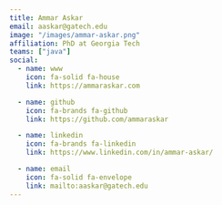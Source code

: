 ```yaml
---
title: Ammar Askar
email: aaskar@gatech.edu
image: "/images/ammar-askar.png"
affiliation: PhD at Georgia Tech
teams: ["java"]
social:
  - name: www
    icon: fa-solid fa-house
    link: https://ammaraskar.com

  - name: github
    icon: fa-brands fa-github
    link: https://github.com/ammaraskar

  - name: linkedin
    icon: fa-brands fa-linkedin
    link: https://www.linkedin.com/in/ammar-askar/

  - name: email
    icon: fa-solid fa-envelope
    link: mailto:aaskar@gatech.edu
---
```

